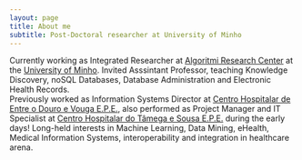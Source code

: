 ```yaml
---
layout: page
title: About me
subtitle: Post-Doctoral researcher at University of Minho
---
```


Currently working as Integrated Researcher at <a href="http://algoritmi.uminho.pt" target="_blank">Algoritmi Research Center</a> at the <a href="https://www.uminho.pt/PT" target="_blank">University of Minho</a>. Invited Asssintant Professor, teaching Knowledge Discovery, noSQL Databases, Database Administration and Electronic Health Records.    
Previously worked as Information Systems Director at <a href="http://www.chedv.min-saude.pt/" target="_blank">Centro Hospitalar de Entre o Douro e Vouga E.P.E.</a>, also performed as Project Manager and IT Specialist at  <a href="http://www.chts.min-saude.pt/" target="_blank">Centro Hospitalar do Tâmega e Sousa E.P.E.</a> during the early days!
Long-held interests in Machine Learning, Data Mining, eHealth, Medical Information Systems, interoperability and integration in healthcare arena.